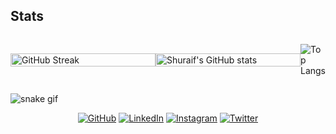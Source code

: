 ## Stats

<div style="display: flex; flex-direction: row; justify-content: flex-start; align-items: center;">
    <img src="https://github-readme-streak-stats.herokuapp.com?user=shuraif&theme=transparent" alt="GitHub Streak" style="width: 100%; height: auto;">
    <img src="https://github-readme-stats.vercel.app/api?username=shuraif&show_icons=true&theme=transparent" alt="Shuraif's GitHub stats" style="width: 100%; height: auto;">

![Top Langs](https://github-readme-stats.vercel.app/api/top-langs/?username=shuraif&hide=GLSL,Astro,Rust,Go,Python)

   
</div>


<!-- 
https://github-readme-streak-stats.herokuapp.com/demo/
https://github.com/anuraghazra/github-readme-stats
-->

  
![snake gif](https://raw.githubusercontent.com/shuraif/shuraif/output/github-contribution-grid-snake.svg)

<p align="center">
	<a href="https://github.com/shuraif"><img src="https://user-images.githubusercontent.com/58532023/171219272-a68dd897-a9c7-4826-b7e6-10ef84e6a0a8.png" alt="GitHub"/></a>
	<a href="https://www.linkedin.com/in/muhammed-shuraif/"><img src="https://user-images.githubusercontent.com/58532023/171219303-8839f911-21bf-453f-b517-9dd6ef9a873c.png" alt="LinkedIn"/></a>
	<a href="https://www.instagram.com/5huraif/"><img src="https://user-images.githubusercontent.com/58532023/171219320-cc1517cb-54a9-470c-a92d-965524a7b3aa.png" alt="Instagram"/></a>
	<a href="https://mobile.twitter.com/ShuraifMuhammed/"><img src="https://user-images.githubusercontent.com/58532023/171218519-2ccc030a-72b5-45ea-a2ec-7f1dfbef917f.png" alt="Twitter"/></a>
</p>
